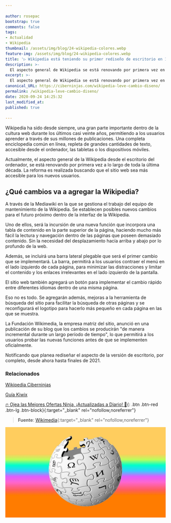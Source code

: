 ```yaml
---

author: rosepac
bootstrap: true
comments: false
tags:
- Actualidad
- Wikipedia
thumbnail: /assets/img/blog/24-wikipedia-colores.webp
feature-img: /assets/img/blog/24-wikipedia-colores.webp
title: '▷ Wikipedia está teniendo su primer rediseño de escritorio en 10 años'
description: >-
  El aspecto general de Wikipedia se está renovando por primera vez en 10 años, buscando que el sitio sea más accesible para los nuevos usuarios.
excerpt: >-
  El aspecto general de Wikipedia se está renovando por primera vez en 10 años, buscando que el sitio sea más accesible para los nuevos usuarios.
canonical_URL: https://ciberninjas.com/wikipedia-leve-cambio-diseno/
permalink: /wikipedia-leve-cambio-diseno/
date: 2020-09-24 14:25:32
last_modified_at: 
published: true

---
```


Wikipedia ha sido desde siempre, una gran parte importante dentro de la cultura web durante los últimos casi veinte años, permitiendo a los usuarios aprender a través de sus millones de publicaciones. Una completa enciclopedia común en línea, repleta de grandes cantidades de texto, accesible desde el ordenador, las tabletas o los dispositivos móviles.

Actualmente, el aspecto general de la Wikipedia desde el escritorio del ordenador, se está renovando por primera vez a lo largo de toda la última década. La reforma es realizada buscando que el sitio web sea más accesible para los nuevos usuarios.

## **¿Qué cambios va a agregar la Wikipedia?**

A través de la Mediawiki en la que se gestiona el trabajo del equipo de mantenimiento de la Wikipedia. Se establecen posibles nuevos cambios para el futuro próximo dentro de la interfaz de la Wikipedia.

Uno de ellos, será la incursión de una nueva función que incorpora una tabla de contenido en la parte superior de la página, haciendo mucho más fácil la lectura y navegación dentro de las páginas que poseen demasiado contenido. Sin la necesidad del desplazamiento hacía arriba y abajo por lo profundo de la web.

Además, se incluirá una barra lateral plegable que será el primer cambio que se implementará. La barra, permitirá a los usuarios contraer el menú en el lado izquierdo de cada página, para minimizar las distracciones y limitar el contenido y los enlaces irrelevantes en el lado izquierdo de la pantalla.

El sitio web también agregará un botón para implementar el cambio rápido entre diferentes idiomas dentro de una misma página.

Eso no es todo. Se agregarán además, mejoras a la herramienta de búsqueda del sitio para facilitar la búsqueda de otras páginas y se reconfigurará el logotipo para hacerlo más pequeño en cada página en las que se muestra.

La Fundación Wikimedia, la empresa matriz del sitio, anunció en una publicación de su blog que los cambios se producirán "de manera incremental durante un largo período de tiempo", lo que permitirá a los usuarios probar las nuevas funciones antes de que se implementen oficialmente.

Notificando que planea rediseñar el aspecto de la versión de escritorio, por completo, desde ahora hasta finales de 2021.

### **Relacionados** <!-- omit in toc -->

[Wikipedia Ciberninjas](https://ciberninjas.com/wiki/)

[Guía Kiwix](https://ciberninjas.com/kiwix/)

[🔥 Ojea las Mejores Ofertas Ninja, ¡Actualizadas a Diario! 🎁](https://www.amazon.es/shop/cibercursos){: .btn .btn-red .btn-lg .btn-block}{:target="_blank" rel="nofollow,noreferrer"}

> **Fuente**: [Wikimedia](https://diff.wikimedia.org/2020/09/23/wikipedia-is-getting-a-new-look-for-the-first-time-in-10-years-heres-why/){:target="_blank" rel="nofollow,noreferrer"}

![Wikipedia está teniendo su primer rediseño de escritorio en 10 años](/assets/img/blog/24-wikipedia-colores.webp "Wikipedia está teniendo su primer rediseño de escritorio en 10 años")